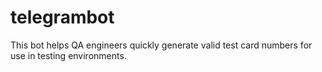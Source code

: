 # telegrambot
This bot helps QA engineers quickly generate valid test card numbers for use in testing environments.
